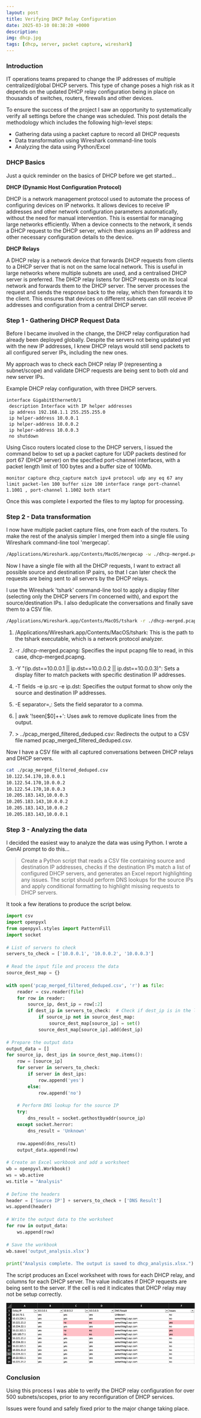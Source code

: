 ```yaml
---
layout: post
title: Verifying DHCP Relay Configuration
date: 2025-03-10 08:38:20 +0000
description: 
img: dhcp.jpg
tags: [dhcp, server, packet capture, wireshark]
---
```

### Introduction
IT operations teams prepared to change the IP addresses of multiple centralized/global DHCP servers.  This type of change poses a high risk as it depends on the updated DHCP relay configuration being in place on thousands of switches, routers, firewalls and other devices.

To ensure the success of the project I saw an opportunity to systematically verify all settings before the change was scheduled.  This post details the methodology which includes the following high-level steps:

- Gathering data using a packet capture to record all DHCP requests
- Data transformation using Wireshark command-line tools
- Analyzing the data using Python/Excel

### DHCP Basics
Just a quick reminder on the basics of DHCP before we get started...

**DHCP (Dynamic Host Configuration Protocol)**

DHCP is a network management protocol used to automate the process of configuring devices on IP networks. It allows devices to receive IP addresses and other network configuration parameters automatically, without the need for manual intervention. This is essential for managing large networks efficiently. When a device connects to the network, it sends a DHCP request to the DHCP server, which then assigns an IP address and other necessary configuration details to the device.

**DHCP Relays**


A DHCP relay is a network device that forwards DHCP requests from clients to a DHCP server that is not on the same local network. This is useful in large networks where multiple subnets are used, and a centralised DHCP server is preferred. The DHCP relay listens for DHCP requests on its local network and forwards them to the DHCP server. The server processes the request and sends the response back to the relay, which then forwards it to the client. This ensures that devices on different subnets can still receive IP addresses and configuration from a central DHCP server.

### Step 1 - Gathering DHCP Request Data
Before I became involved in the change, the DHCP relay configuration had already been deployed globally.  Despite the servers not being updated yet with the new IP addresses, I knew DHCP relays would still send packets to all configured server IPs, including the new ones.

My approach was to check each DHCP relay IP (representing a subnet/scope) and validate DHCP requests are being sent to both old and new server IPs.

Example DHCP relay configuration, with three DHCP servers.

```cisco
interface GigabitEthernet0/1
 description Interface with IP helper addresses
 ip address 192.168.1.1 255.255.255.0
 ip helper-address 10.0.0.1
 ip helper-address 10.0.0.2
 ip helper-address 10.0.0.3
 no shutdown
```

Using Cisco routers located close to the DHCP servers, I issued the command below to set up a packet capture for UDP packets destined for port 67 (DHCP server) on the specified port-channel interfaces, with a packet length limit of 100 bytes and a buffer size of 100Mb.

```
monitor capture dhcp_capture match ipv4 protocol udp any eq 67 any limit packet-len 100 buffer size 100 interface range port-channel 1.1001 , port-channel 1.1002 both start
```

Once this was complete I exported the files to my laptop for processing.

### Step 2 - Data transformation

I now have multiple packet capture files, one from each of the routers.  To make the rest of the analysis simpler I merged them into a single file using Wireshark command-line tool 'mergecap'.

```bash
/Applications/Wireshark.app/Contents/MacOS/mergecap -w ./dhcp-merged.pcapng *
```

Now I have a single file with all the DHCP requests, I want to extract all possible source and destination IP pairs, so that I can later check the requests are being sent to all servers by the DHCP relays.

I use the Wireshark 'tshark' command-line tool to apply a display filter (selecting only the DHCP servers I'm concerned with), and export the source/destination IPs.  I also deduplicate the conversations and finally save them to a CSV file.


```bash
/Applications/Wireshark.app/Contents/MacOS/tshark -r ./dhcp-merged.pcapng -Y "ip.dst==10.0.0.1 || ip.dst==10.0.0.2 || ip.dst==10.0.0.3" -T fields -e ip.src -e ip.dst -E separator=, | awk '!seen[$0]++' > ../pcap_merged_filtered_deduped.csv
```

1. /Applications/Wireshark.app/Contents/MacOS/tshark: This is the path to the tshark executable, which is a network protocol analyzer.

2. -r ./dhcp-merged.pcapng: Specifies the input pcapng file to read, in this case, dhcp-merged.pcapng.

3. -Y "(ip.dst==10.0.0.1 || ip.dst==10.0.0.2 || ip.dst==10.0.0.3)": Sets a display filter to match packets with specific destination IP addresses.

4. -T fields -e ip.src -e ip.dst: Specifies the output format to show only the source and destination IP addresses.

5. -E separator=,: Sets the field separator to a comma.

6. | awk '!seen[$0]++': Uses awk to remove duplicate lines from the output.

7. \> ../pcap_merged_filtered_deduped.csv: Redirects the output to a CSV file named pcap_merged_filtered_deduped.csv.

Now I have a CSV file with all captured conversations between DHCP relays and DHCP servers.

```bash
cat ./pcap_merged_filtered_deduped.csv
10.122.54.170,10.0.0.1
10.122.54.170,10.0.0.2
10.122.54.170,10.0.0.3
10.205.183.143,10.0.0.3
10.205.183.143,10.0.0.2
10.205.183.143,10.0.0.2
10.205.183.143,10.0.0.1
```

### Step 3 - Analyzing the data

I decided the easiest way to analyze the data was using Python.  I wrote a GenAI prompt to do this...

>Create a Python script that reads a CSV file containing source and destination IP addresses, checks if the destination IPs match a list of configured DHCP servers, and generates an Excel report highlighting any issues. The script should perform DNS lookups for the source IPs and apply conditional formatting to highlight missing requests to DHCP servers. 

It took a few iterations to produce the script below.

```python
import csv
import openpyxl
from openpyxl.styles import PatternFill
import socket

# List of servers to check
servers_to_check = ['10.0.0.1', '10.0.0.2', '10.0.0.3']

# Read the input file and process the data
source_dest_map = {}

with open('pcap_merged_filtered_deduped.csv', 'r') as file:
    reader = csv.reader(file)
    for row in reader:
        source_ip, dest_ip = row[:2]
        if dest_ip in servers_to_check:  # Check if dest_ip is in the list of servers to check
            if source_ip not in source_dest_map:
                source_dest_map[source_ip] = set()
            source_dest_map[source_ip].add(dest_ip)

# Prepare the output data
output_data = []
for source_ip, dest_ips in source_dest_map.items():
    row = [source_ip]
    for server in servers_to_check:
        if server in dest_ips:
            row.append('yes')
        else:
            row.append('no')
    
    # Perform DNS lookup for the source IP
    try:
        dns_result = socket.gethostbyaddr(source_ip)
    except socket.herror:
        dns_result = 'Unknown'
    
    row.append(dns_result)
    output_data.append(row)

# Create an Excel workbook and add a worksheet
wb = openpyxl.Workbook()
ws = wb.active
ws.title = "Analysis"

# Define the headers
header = ['Source IP'] + servers_to_check + ['DNS Result']
ws.append(header)

# Write the output data to the worksheet
for row in output_data:
    ws.append(row)

# Save the workbook
wb.save('output_analysis.xlsx')

print("Analysis complete. The output is saved to dhcp_analysis.xlsx.")
```

The script produces an Excel worksheet with rows for each DHCP relay, and columns for each DHCP server.  The value indicates if DHCP requests are being sent to the server.  If the cell is red it indicates that DHCP relay may not be setup correctly.

![alt text](/assets/img/dhcp_relay_analysis.png)

### Conclusion
Using this process I was able to verify the DHCP relay configuration for over 500 subnets/scopes, prior to any reconfiguration of DHCP services.

Issues were found and safely fixed prior to the major change taking place.
